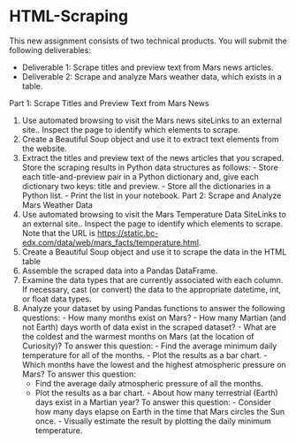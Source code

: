 # HTML-Scraping

This new assignment consists of two technical products. You will submit the following deliverables:
 - Deliverable 1: Scrape titles and preview text from Mars news articles.
 - Deliverable 2: Scrape and analyze Mars weather data, which exists in a table.

Part 1: Scrape Titles and Preview Text from Mars News
  1. Use automated browsing to visit the Mars news siteLinks to an external site.. Inspect the page to identify which elements to scrape.
  2. Create a Beautiful Soup object and use it to extract text elements from the website.
  3. Extract the titles and preview text of the news articles that you scraped. Store the scraping results in Python data structures as follows:
    - Store each title-and-preview pair in a Python dictionary and, give each dictionary two keys: title and preview.
    - Store all the dictionaries in a Python list.
    - Print the list in your notebook.
Part 2: Scrape and Analyze Mars Weather Data
  1. Use automated browsing to visit the Mars Temperature Data SiteLinks to an external site.. Inspect the page to identify which elements to scrape. Note that the URL is https://static.bc-edx.com/data/web/mars_facts/temperature.html.
  2. Create a Beautiful Soup object and use it to scrape the data in the HTML table
  3. Assemble the scraped data into a Pandas DataFrame.
  4. Examine the data types that are currently associated with each column. If necessary, cast (or convert) the data to the appropriate datetime, int, or float data types.
  5. Analyze your dataset by using Pandas functions to answer the following questions:
    - How many months exist on Mars?
    - How many Martian (and not Earth) days worth of data exist in the scraped dataset?
    - What are the coldest and the warmest months on Mars (at the location of Curiosity)? To answer this question:
    - Find the average minimum daily temperature for all of the months.
    - Plot the results as a bar chart.
    - Which months have the lowest and the highest atmospheric pressure on Mars? To answer this question:
        - Find the average daily atmospheric pressure of all the months.
        - Plot the results as a bar chart.
    - About how many terrestrial (Earth) days exist in a Martian year? To answer this question:
    - Consider how many days elapse on Earth in the time that Mars circles the Sun once.
    - Visually estimate the result by plotting the daily minimum temperature.

